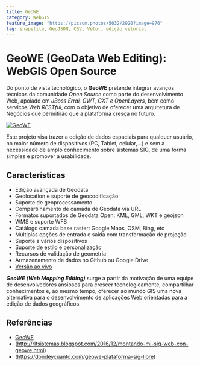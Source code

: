```yaml
---
title: GeoWE
category: WebGIS
feature_image: "https://picsum.photos/5032/2920?image=976"
tag: shapefile, GeoJSON, CSV, Vetor, edição vetorial
---
```

# GeoWE (GeoData Web Editing): WebGIS Open Source

Do ponto de vista tecnológico, o **GeoWE** pretende integrar avanços técnicos da comunidade *Open Source* como parte do desenvolvimento Web, apoiado em *JBoss Errai, GWT, GXT e OpenLayers*, bem como serviços *Web RESTful*, com o objetivo de oferecer uma arquitetura de Negócios que permitirão que a plataforma cresça no futuro.

[![GeoWE](https://github.com/geosaber/r4geo/raw/gh-pages/img/GeoWE-1.5.5.png)](http://www.geowe.org)

Este projeto visa trazer a edição de dados espaciais para qualquer usuário, no maior número de dispositivos (PC, Tablet, celular,...) e sem a necessidade de amplo conhecimento sobre sistemas SIG, de uma forma simples e promover a usabilidade.

## Características
- Edição avançada de Geodata
- Geolocation e suporte de geocodificação
- Suporte de geoprocessamento
- Compartilhamento de camada de Geodata via URL
- Formatos suportados de Geodata Open: KML, GML, WKT e geojson
- WMS e suporte WFS
- Catálogo camada base raster: Google Maps, OSM, Bing, etc
- Múltiplas opções de entrada e saída com transformação de projeção
- Suporte a vários dispositivos
- Suporte de estilo e personalização
- Recursos de validação de geometria
- Armazenamento de dados no Github ou Google Drive
- [Versão ao vivo](http://map.geowe.org)

***GeoWE (Web Mapping Editing)*** surge a partir da motivação de uma equipe de desenvolvedores ansiosos para crescer tecnologicamente, compartilhar conhecimentos e, ao mesmo tempo, oferecer ao mundo GIS uma nova alternativa para o desenvolvimento de aplicações Web orientadas para a edição de dados geográficos.

## Referências
- [GeoWE](http://www.geowe.org)
- (http://rltsistemas.blogspot.com/2016/12/montando-mi-sig-web-con-geowe.html)
- (https://dondeycuanto.com/geowe-plataforma-sig-libre)
